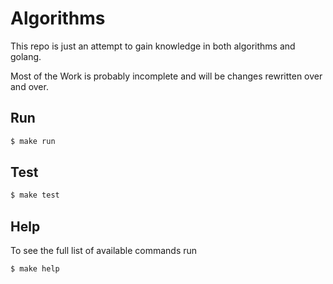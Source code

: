 # Algorithms

This repo is just an attempt to gain knowledge in both algorithms and golang.

Most of the Work is probably incomplete and will be changes rewritten over and over.

## Run

```bash
$ make run
```

## Test

```bash
$ make test
```

## Help
To see the full list of available commands run

```bash
$ make help
```
